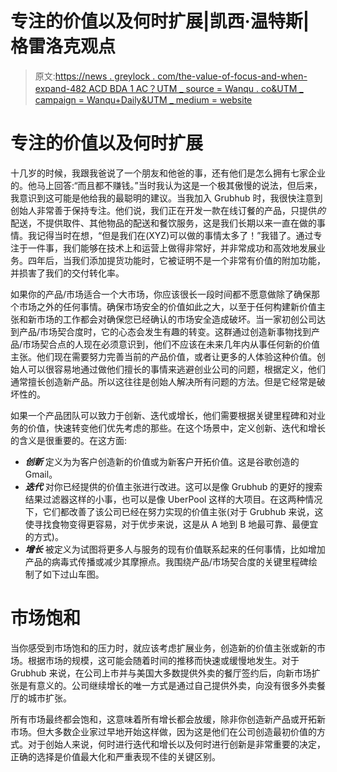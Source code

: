 # 专注的价值以及何时扩展|凯西·温特斯|格雷洛克观点

> 原文:[https://news . greylock . com/the-value-of-focus-and-when-expand-482 ACD BDA 1 AC？UTM _ source = Wanqu . co&UTM _ campaign = Wanqu+Daily&UTM _ medium = website](https://news.greylock.com/the-value-of-focus-and-when-to-expand-482acdbda1ac?utm_source=wanqu.co&utm_campaign=Wanqu+Daily&utm_medium=website)

# 专注的价值以及何时扩展

十几岁的时候，我跟我爸说了一个朋友和他爸的事，还有他们是怎么拥有七家企业的。他马上回答:“而且都不赚钱。”当时我认为这是一个极其傲慢的说法，但后来，我意识到这可能是他给我的最聪明的建议。当我加入 Grubhub 时，我很快注意到创始人非常善于保持专注。他们说，我们正在开发一款在线订餐的产品，只提供*的*配送，不提供取件、其他物品的配送和餐饮服务，这是我们长期以来一直在做的事情。我记得当时在想，“但是我们在(XYZ)可以做的事情太多了！”我错了。通过专注于一件事，我们能够在技术上和运营上做得非常好，并非常成功和高效地发展业务。四年后，当我们添加提货功能时，它被证明不是一个非常有价值的附加功能，并损害了我们的交付转化率。

如果你的产品/市场适合一个大市场，你应该很长一段时间都不愿意做除了确保那个市场之外的任何事情。确保市场安全的价值如此之大，以至于任何构建新价值主张和新市场的工作都会对确保您已经确认的市场安全造成破坏。当一家初创公司达到产品/市场契合度时，它的心态会发生有趣的转变。这群通过创造新事物找到产品/市场契合点的人现在必须意识到，他们不应该在未来几年内从事任何新的价值主张。他们现在需要努力完善当前的产品价值，或者让更多的人体验这种价值。创始人可以很容易地通过做他们擅长的事情来逃避创业公司的问题，根据定义，他们通常擅长创造新产品。所以这往往是创始人解决所有问题的方法。但是它经常是破坏性的。

如果一个产品团队可以致力于创新、迭代或增长，他们需要根据关键里程碑和对业务的价值，快速转变他们优先考虑的那些。在这个场景中，定义创新、迭代和增长的含义是很重要的。在这方面:

*   ***创新*** 定义为为客户创造新的价值或为新客户开拓价值。这是谷歌创造的 Gmail。
*   ***迭代*** 对你已经提供的价值主张进行改进。这可以是像 Grubhub 的更好的搜索结果过滤器这样的小事，也可以是像 UberPool 这样的大项目。在这两种情况下，它们都改善了该公司已经在努力实现的价值主张(对于 Grubhub 来说，这使寻找食物变得更容易，对于优步来说，这是从 A 地到 B 地最可靠、最便宜的方式)。
*   ***增长*** 被定义为试图将更多人与服务的现有价值联系起来的任何事情，比如增加产品的病毒式传播或减少其摩擦点。我围绕产品/市场契合度的关键里程碑绘制了如下过山车图。



# 市场饱和

当你感受到市场饱和的压力时，就应该考虑扩展业务，创造新的价值主张或新的市场。根据市场的规模，这可能会随着时间的推移而快速或缓慢地发生。对于 Grubhub 来说，在公司上市并与美国大多数提供外卖的餐厅签约后，向新市场扩张是有意义的。公司继续增长的唯一方式是通过自己提供外卖，向没有很多外卖餐厅的城市扩张。



所有市场最终都会饱和，这意味着所有增长都会放缓，除非你创造新产品或开拓新市场。但大多数企业家过早地开始这样做，因为这是他们在公司创造最初价值的方式。对于创始人来说，何时进行迭代和增长以及何时进行创新是非常重要的决定，正确的选择是价值最大化和严重表现不佳的关键区别。



